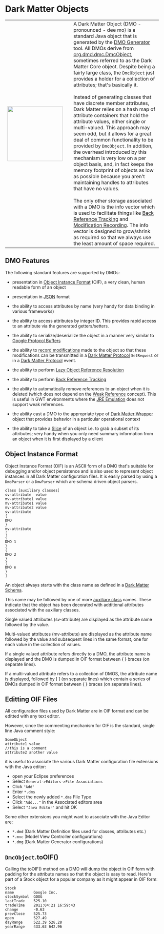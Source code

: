 

# Dark Matter Objects #

<table>
<tr>
<td width='200'>
<img width='180' src='http://www.dark-matter-data.org/images/dmo.png' />
</td>
<td>
A Dark Matter Object (DMO - pronounced - dee mo) is a standard Java object that is generated by the <a href='DMOGenerator.md'>DMO Generator</a> tool. All DMOs derive from <a href='http://code.google.com/p/dark-matter-data/source/browse/trunk/src/org/dmd/dmc/DmcObject.java'>org.dmd.dmc.DmcObject</a>, sometimes referred to as the Dark Matter Core object. Despite being a fairly large class, the <code>DmcObject</code> just provides a holder for a collection of attributes; that's basically it.<br>
<br>
Instead of generating classes that have discrete member attributes, Dark Matter relies on a hash map of attribute containers that hold the attribute values, either single or multi-valued. This approach may seem odd, but it allows for a great deal of common functionality to be provided by <code>DmcObject</code>. In addition, the overhead introduced by this mechanism is very low on a per object basis, and, in fact keeps the memory footprint of objects as low as possible because you aren't maintaining handles to attributes that have no values.<br>
<br>
The only other storage associated with a DMO is the info vector which is used to facilitate things like <a href='DMOBackReferenceTracking.md'>Back Reference Tracking</a> and <a href='DMOModRec.md'>Modification Recording</a>. The info vector is designed to grow/shrink as required so that we always use the least amount of space required.<br>
</td>
</tr>
</table>

## DMO Features ##

The following standard features are supported by DMOs:

  * presentation in [Object Instance Format](#Object_Instance_Format.md) (OIF), a very clean, human readable form of an object

  * presentation in [JSON](http://www.json.org/) format

  * the ability to access attributes by name (very handy for data binding in various frameworks)

  * the ability to access attributes by integer ID. This provides rapid access to an attribute via the generated getters/setters.

  * the ability to serialize/deserialize the object in a manner very similar to [Google Protocol Buffers](http://code.google.com/apis/protocolbuffers/)

  * the ability to [record modifications](DMOModRec.md) made to the object so that these modifications can be transmitted in a [Dark Matter Protocol](DMPOverview.md) `SetRequest` or in a [Dark Matter Protocol](DMPEvent.md) event.

  * the ability to perform [Lazy Object Reference Resolution](DMOLazyObjectReferenceResolution.md)

  * the ability to perform [Back Reference Tracking](DMOBackReferenceTracking.md)

  * the ability to automatically remove references to an object when it is deleted (which does not depend on the [Weak Reference](http://download.oracle.com/javase/1.4.2/docs/api/java/lang/ref/WeakReference.html) concept). This is useful in GWT environments where the [JRE Emulation](http://code.google.com/webtoolkit/doc/1.6/RefJreEmulation.html) does not support weak references.

  * the ability cast a DMO to the appropriate type of [Dark Matter Wrapper](DMWOverview.md) object that provides behavior in a particular operational context

  * the ability to take a [Slice](http://code.google.com/p/dark-matter-data/wiki/EXContacts2#Slicing) of an object i.e. to grab a subset of its attributes; very handy when you only need summary information from an object when it is first displayed by a client

## Object Instance Format ##

Object Instance Format (OIF) is an ASCII form of a DMO that's suitable for debugging and/or object persistence and is also used to represent object instances in all Dark Matter configuration files. It is easily parsed by using a `DmoParser` or a `DmwParser` which are schema driven object parsers.

```
class [auxiliary classes]
sv-attribute  value
mv-attribute1 value
mv-attribute1 value
mv-attribute2 value
sv-attribute
{
DMO
}
mv-attribute
[
{
DMO 1
}
{
DMO 2
}
{
DMO n
}
]
```

An object always starts with the class name as defined in a [Dark Matter Schema](DMSOverview.md).

This name may be followed by one of more [auxiliary class](DMSClassDefinition.md) names. These indicate that the object has been decorated with additional attributes associated with the auxiliary classes.

Single valued attributes (sv-attribute) are displayed as the attribute name followed by the value.

Multi-valued attributes (mv-attribute) are displayed as the attribute name followed by the value and subsequent lines in the same format, one for each value in the collection of values.

If a single valued attribute refers directly to a DMO, the attribute name is displayed and the DMO is dumped in OIF format between { } braces (on separate lines).

If a multi-valued attribute refers to a collection of DMOS, the attribute name is displayed, followed by [ ] (on separate lines) which contain a series of DMOs dumped in OIF format between { } braces (on separate lines).

## Editting OIF Files ##

All configuration files used by Dark Matter are in OIF format and can be editted with any text editor.

However, since the commenting mechanism for OIF is the standard, single line Java comment style:

```
SomeObject
attribute1 value
//this is a comment
attribute2 another value
```

it is useful to associate the various Dark Matter configuration file extensions with the Java editor:

  * open your Eclipse preferences
  * Select `General->Editors->File Associations`
  * Click `"Add"`
  * Enter `*.dms`
  * Select the newly added `*.dms` File Type
  * Click `"Add..."` in the Associated editors area
  * Select `"Java Editor"` and hit OK

Some other extensions you might want to associate with the Java Editor are:

  * `*.dmd` (Dark Matter Definition files used for classes, attributes etc.)
  * `*.mvc` (Model View Controller configurations)
  * `*.dmg` (Dark Matter Generator configurations)


## `DmcObject`.toOIF() ##

Calling the toOIF() method on a DMO will dump the object in OIF form with padding for the attribute names so that the object is easy to read.
Here's part of a Stock object for a popular company as it might appear in OIF form:

```
Stock
name         Google Inc.
stockSymbol  GOOG
lastTrade    525.10
tradeTime    2011:04:21 16:59:43
change       -0.63
prevClose    525.73
open         527.49
dayRange     522.39 528.28
yearRange    433.63 642.96
```
